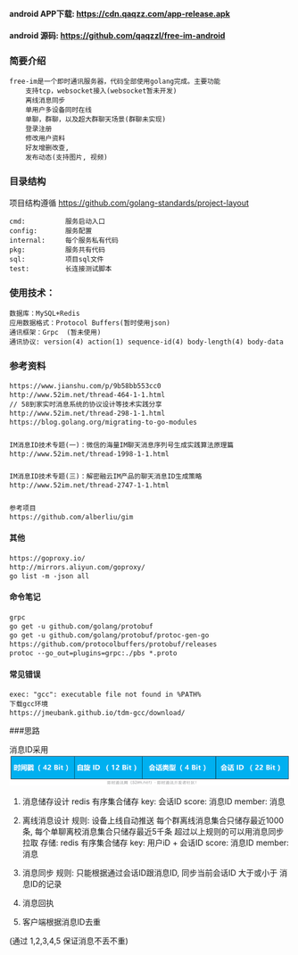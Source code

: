 #### android APP下载:  https://cdn.qaqzz.com/app-release.apk
#### android 源码:  https://github.com/qaqzzl/free-im-android

### 简要介绍
```
free-im是一个即时通讯服务器，代码全部使用golang完成。主要功能
    支持tcp，websocket接入(websocket暂未开发)
    离线消息同步
    单用户多设备同时在线
    单聊，群聊，以及超大群聊天场景(群聊未实现)
    登录注册
    修改用户资料
    好友增删改查,
    发布动态(支持图片, 视频)
```

### 目录结构
项目结构遵循 https://github.com/golang-standards/project-layout
```
cmd:          服务启动入口
config:       服务配置
internal:     每个服务私有代码
pkg:          服务共有代码
sql:          项目sql文件
test:         长连接测试脚本
```

### 使用技术：
```cgo
数据库：MySQL+Redis
应用数据格式：Protocol Buffers(暂时使用json)
通讯框架：Grpc  (暂未使用)
通讯协议: version(4) action(1) sequence-id(4) body-length(4) body-data
```

### 参考资料
    https://www.jianshu.com/p/9b58bb553cc0
    http://www.52im.net/thread-464-1-1.html
    // 58到家实时消息系统的协议设计等技术实践分享
    http://www.52im.net/thread-298-1-1.html
    https://blog.golang.org/migrating-to-go-modules
#####
    IM消息ID技术专题(一)：微信的海量IM聊天消息序列号生成实践算法原理篇
    http://www.52im.net/thread-1998-1-1.html
#####
    IM消息ID技术专题(三)：解密融云IM产品的聊天消息ID生成策略
    http://www.52im.net/thread-2747-1-1.html
#####
    参考项目
    https://github.com/alberliu/gim
#### 其他
```cgo
https://goproxy.io/
http://mirrors.aliyun.com/goproxy/
go list -m -json all
```


#### 命令笔记
```
grpc
go get -u github.com/golang/protobuf
go get -u github.com/golang/protobuf/protoc-gen-go
https://github.com/protocolbuffers/protobuf/releases
protoc --go_out=plugins=grpc:./pbs *.proto

```

#### 常见错误
```
exec: "gcc": executable file not found in %PATH%
下载gcc环境
https://jmeubank.github.io/tdm-gcc/download/

```

###思路

消息ID采用
![Image text](docs/message_id.png)

1. 消息储存设计
    redis 有序集合储存
        key: 会话ID
            score: 消息ID
            member: 消息

2. 离线消息设计
    规则: 
        设备上线自动推送
        每个群离线消息集合只储存最近1000条,
        每个单聊离校消息集合只储存最近5千条
        超过以上规则的可以用消息同步拉取
    存储:
        redis 有序集合储存
            key: 用户iD + 会话ID
                score: 消息ID
                member: 消息

3. 消息同步
    规则:
        只能根据通过会话ID跟消息ID, 同步当前会话ID 大于或小于 消息ID的记录
        
4. 消息回执

5. 客户端根据消息ID去重

(通过 1,2,3,4,5 保证消息不丢不重)